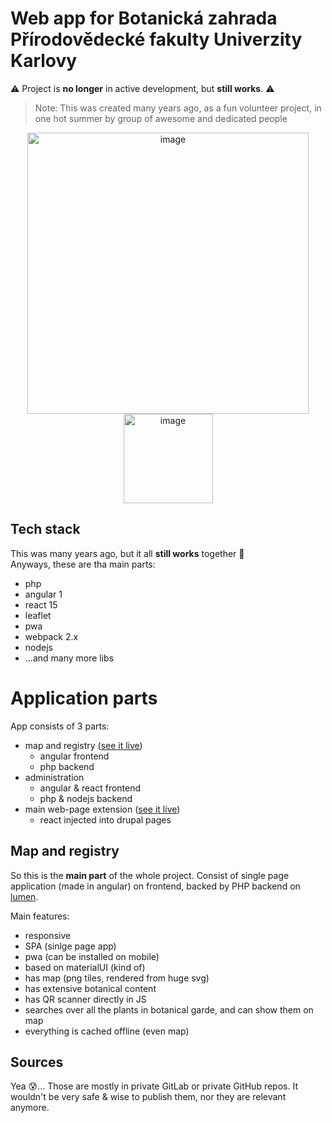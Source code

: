# Web app for Botanická zahrada Přírodovědecké fakulty Univerzity Karlovy

⚠️ Project is **no longer** in active development, but **still works**. ⚠️

> Note: This was created many years ago, as a fun volunteer project, in one hot summer by group of awesome and dedicated people

<p align="center" float="left">
  <a href="https://register.bz-uk.roamingowl.com/map"><img width="450" alt="image" src="https://github.com/roamingowl/bz-uk/assets/161971527/e14eb4f8-1b5d-43f2-85a6-1583f92e82cc"></a>
  <a href="https://register.bz-uk.roamingowl.com/map"><img width="143" alt="image" src="https://github.com/roamingowl/bz-uk/assets/161971527/e5951201-5ea6-45b5-823b-1dc11a83205f"></a>
</p>

## Tech stack

This was many years ago, but it all **still works** together 🙂  
Anyways, these are tha main parts:
- php
- angular 1
- react 15
- leaflet
- pwa
- webpack 2.x
- nodejs
- ...and many more libs


# Application parts

App consists of 3 parts: 
- map and registry ([see it live](https://register.bz-uk.roamingowl.com/map))
  - angular frontend
  - php backend  
- administration
  - angular & react frontend
  - php & nodejs backend
- main web-page extension ([see it live](https://bz-uk.cz/))
  - react injected into drupal pages

 ## Map and registry

 So this is the **main part** of the whole project. Consist of single page application (made in angular) on frontend, backed by PHP backend on [lumen](https://lumen.laravel.com/docs/11.x).

 Main features:
 - responsive
 - SPA (sinlge page app)
 - pwa (can be installed on mobile)
 - based on materialUI (kind of)
 - has map (png tiles, rendered from huge svg)
 - has extensive botanical content
 - has QR scanner directly in JS
 - searches over all the plants in botanical garde, and can show them on map
 - everything is cached offline (even map)


## Sources

Yea 😰... Those are mostly in private GitLab or private GitHub repos. It wouldn't be very safe & wise to publish them, nor they are relevant anymore.


